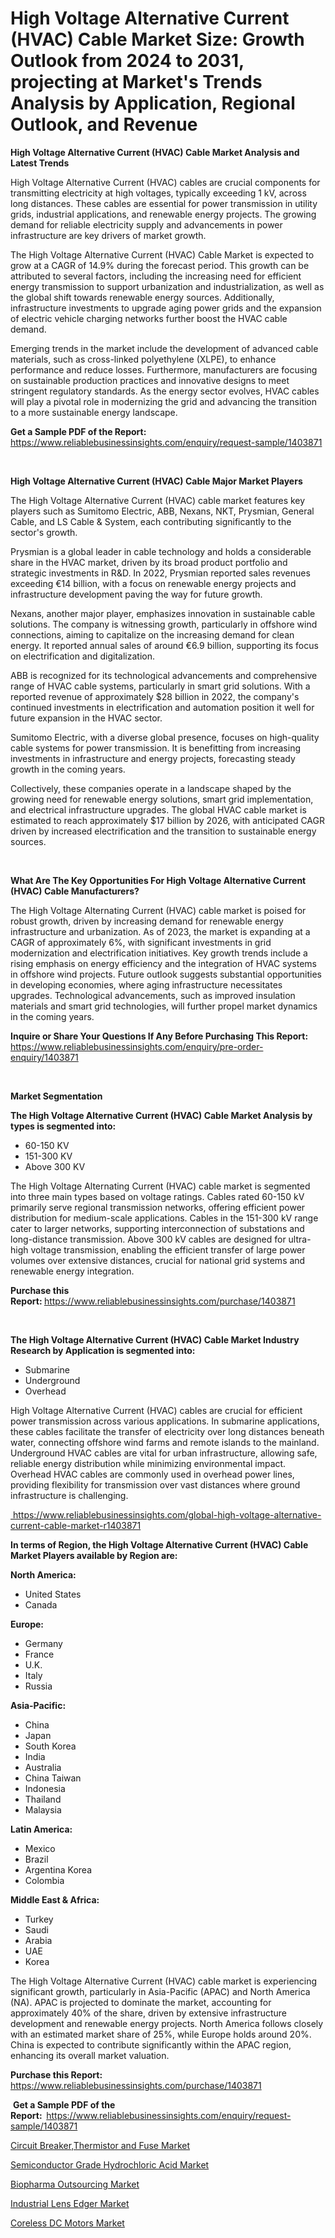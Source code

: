 <p><h1>High Voltage Alternative Current (HVAC) Cable Market Size: Growth Outlook from 2024 to 2031, projecting at Market's Trends Analysis by Application, Regional Outlook, and Revenue</h1></p><p><strong>High Voltage Alternative Current (HVAC) Cable Market Analysis and Latest Trends</strong></p>
<p><p>High Voltage Alternative Current (HVAC) cables are crucial components for transmitting electricity at high voltages, typically exceeding 1 kV, across long distances. These cables are essential for power transmission in utility grids, industrial applications, and renewable energy projects. The growing demand for reliable electricity supply and advancements in power infrastructure are key drivers of market growth.</p><p>The High Voltage Alternative Current (HVAC) Cable Market is expected to grow at a CAGR of 14.9% during the forecast period. This growth can be attributed to several factors, including the increasing need for efficient energy transmission to support urbanization and industrialization, as well as the global shift towards renewable energy sources. Additionally, infrastructure investments to upgrade aging power grids and the expansion of electric vehicle charging networks further boost the HVAC cable demand.</p><p>Emerging trends in the market include the development of advanced cable materials, such as cross-linked polyethylene (XLPE), to enhance performance and reduce losses. Furthermore, manufacturers are focusing on sustainable production practices and innovative designs to meet stringent regulatory standards. As the energy sector evolves, HVAC cables will play a pivotal role in modernizing the grid and advancing the transition to a more sustainable energy landscape.</p></p>
<p><strong>Get a Sample PDF of the Report:&nbsp;</strong> <a href="https://www.reliablebusinessinsights.com/enquiry/request-sample/1403871?utm_campaign=75&utm_medium=2&utm_source=Github&utm_content=ia&utm_term=23102024&utm_id=high-voltage-alternative-current-hvac-cable">https://www.reliablebusinessinsights.com/enquiry/request-sample/1403871</a></p>
<p>&nbsp;</p>
<p><strong>High Voltage Alternative Current (HVAC) Cable Major Market Players</strong></p>
<p><p>The High Voltage Alternative Current (HVAC) cable market features key players such as Sumitomo Electric, ABB, Nexans, NKT, Prysmian, General Cable, and LS Cable & System, each contributing significantly to the sector's growth.</p><p>Prysmian is a global leader in cable technology and holds a considerable share in the HVAC market, driven by its broad product portfolio and strategic investments in R&D. In 2022, Prysmian reported sales revenues exceeding €14 billion, with a focus on renewable energy projects and infrastructure development paving the way for future growth.</p><p>Nexans, another major player, emphasizes innovation in sustainable cable solutions. The company is witnessing growth, particularly in offshore wind connections, aiming to capitalize on the increasing demand for clean energy. It reported annual sales of around €6.9 billion, supporting its focus on electrification and digitalization.</p><p>ABB is recognized for its technological advancements and comprehensive range of HVAC cable systems, particularly in smart grid solutions. With a reported revenue of approximately $28 billion in 2022, the company's continued investments in electrification and automation position it well for future expansion in the HVAC sector.</p><p>Sumitomo Electric, with a diverse global presence, focuses on high-quality cable systems for power transmission. It is benefitting from increasing investments in infrastructure and energy projects, forecasting steady growth in the coming years. </p><p>Collectively, these companies operate in a landscape shaped by the growing need for renewable energy solutions, smart grid implementation, and electrical infrastructure upgrades. The global HVAC cable market is estimated to reach approximately $17 billion by 2026, with anticipated CAGR driven by increased electrification and the transition to sustainable energy sources.</p></p>
<p>&nbsp;</p>
<p><strong>What Are The Key Opportunities For High Voltage Alternative Current (HVAC) Cable Manufacturers?</strong></p>
<p><p>The High Voltage Alternating Current (HVAC) cable market is poised for robust growth, driven by increasing demand for renewable energy infrastructure and urbanization. As of 2023, the market is expanding at a CAGR of approximately 6%, with significant investments in grid modernization and electrification initiatives. Key growth trends include a rising emphasis on energy efficiency and the integration of HVAC systems in offshore wind projects. Future outlook suggests substantial opportunities in developing economies, where aging infrastructure necessitates upgrades. Technological advancements, such as improved insulation materials and smart grid technologies, will further propel market dynamics in the coming years.</p></p>
<p><strong>Inquire or Share Your Questions If Any Before Purchasing This Report:</strong> <a href="https://www.reliablebusinessinsights.com/enquiry/pre-order-enquiry/1403871?utm_campaign=75&utm_medium=2&utm_source=Github&utm_content=ia&utm_term=23102024&utm_id=high-voltage-alternative-current-hvac-cable">https://www.reliablebusinessinsights.com/enquiry/pre-order-enquiry/1403871</a></p>
<p>&nbsp;</p>
<p><strong>Market Segmentation</strong></p>
<p><strong>The High Voltage Alternative Current (HVAC) Cable Market Analysis by types is segmented into:</strong></p>
<p><ul><li>60-150 KV</li><li>151-300 KV</li><li>Above 300 KV</li></ul></p>
<p><p>The High Voltage Alternating Current (HVAC) cable market is segmented into three main types based on voltage ratings. Cables rated 60-150 kV primarily serve regional transmission networks, offering efficient power distribution for medium-scale applications. Cables in the 151-300 kV range cater to larger networks, supporting interconnection of substations and long-distance transmission. Above 300 kV cables are designed for ultra-high voltage transmission, enabling the efficient transfer of large power volumes over extensive distances, crucial for national grid systems and renewable energy integration.</p></p>
<p><strong>Purchase this Report:&nbsp;</strong><a href="https://www.reliablebusinessinsights.com/purchase/1403871?utm_campaign=75&utm_medium=2&utm_source=Github&utm_content=ia&utm_term=23102024&utm_id=high-voltage-alternative-current-hvac-cable">https://www.reliablebusinessinsights.com/purchase/1403871</a></p>
<p>&nbsp;</p>
<p><strong>The High Voltage Alternative Current (HVAC) Cable Market Industry Research by Application is segmented into:</strong></p>
<p><ul><li>Submarine</li><li>Underground</li><li>Overhead</li></ul></p>
<p><p>High Voltage Alternative Current (HVAC) cables are crucial for efficient power transmission across various applications. In submarine applications, these cables facilitate the transfer of electricity over long distances beneath water, connecting offshore wind farms and remote islands to the mainland. Underground HVAC cables are vital for urban infrastructure, allowing safe, reliable energy distribution while minimizing environmental impact. Overhead HVAC cables are commonly used in overhead power lines, providing flexibility for transmission over vast distances where ground infrastructure is challenging.</p></p>
<p><a href="https://www.reliablebusinessinsights.com/global-high-voltage-alternative-current-cable-market-r1403871?utm_campaign=75&utm_medium=2&utm_source=Github&utm_content=ia&utm_term=23102024&utm_id=high-voltage-alternative-current-hvac-cable">&nbsp;https://www.reliablebusinessinsights.com/global-high-voltage-alternative-current-cable-market-r1403871</a></p>
<p><strong>In terms of Region, the High Voltage Alternative Current (HVAC) Cable Market Players available by Region are:</strong></p>
<p>
    <p> <strong> North America: </strong>
        <ul>
            <li>United States</li>
            <li>Canada</li>
        </ul>
        </p> 
    <p> <strong> Europe: </strong>
        <ul>
            <li>Germany</li>
            <li>France</li>
            <li>U.K.</li>
            <li>Italy</li>
            <li>Russia</li>
        </ul>
        </p> 
    <p> <strong> Asia-Pacific: </strong>
        <ul>
            <li>China</li>
            <li>Japan</li>
            <li>South Korea</li>
            <li>India</li>
            <li>Australia</li>
            <li>China Taiwan</li>
            <li>Indonesia</li>
            <li>Thailand</li>
            <li>Malaysia</li>
        </ul>
        </p> 
    <p> <strong> Latin America: </strong>
        <ul>
            <li>Mexico</li>
            <li>Brazil</li>
            <li>Argentina Korea</li>
            <li>Colombia</li>
        </ul>
        </p> 
    <p> <strong> Middle East & Africa: </strong>
        <ul>
            <li>Turkey</li>
            <li>Saudi</li>
            <li>Arabia</li>
            <li>UAE</li>
            <li>Korea</li>
        </ul>
    </p>
    </p>
<p><p>The High Voltage Alternative Current (HVAC) cable market is experiencing significant growth, particularly in Asia-Pacific (APAC) and North America (NA). APAC is projected to dominate the market, accounting for approximately 40% of the share, driven by extensive infrastructure development and renewable energy projects. North America follows closely with an estimated market share of 25%, while Europe holds around 20%. China is expected to contribute significantly within the APAC region, enhancing its overall market valuation.</p></p>
<p><strong>Purchase this Report: </strong><a href="https://www.reliablebusinessinsights.com/purchase/1403871?utm_campaign=75&utm_medium=2&utm_source=Github&utm_content=ia&utm_term=23102024&utm_id=high-voltage-alternative-current-hvac-cable">https://www.reliablebusinessinsights.com/purchase/1403871</a></p>
<p>&nbsp;<strong>Get a Sample PDF of the Report:&nbsp;&nbsp;</strong><a href="https://www.reliablebusinessinsights.com/enquiry/request-sample/1403871?utm_campaign=75&utm_medium=2&utm_source=Github&utm_content=ia&utm_term=23102024&utm_id=high-voltage-alternative-current-hvac-cable">https://www.reliablebusinessinsights.com/enquiry/request-sample/1403871</a></p>
<p><strong></strong></p>
<p><p><a href="https://www.linkedin.com/pulse/global-circuit-breakerthermistor-fuse-market-trends-insights-bbvlf?utm_campaign=75&utm_medium=2&utm_source=Github&utm_content=ia&utm_term=23102024&utm_id=high-voltage-alternative-current-hvac-cable">Circuit Breaker,Thermistor and Fuse Market</a></p><p><a href="https://github.com/taketakyriffecd/Market-Research-Report-List-1/blob/main/semiconductor-grade-hydrochloric-acid-market.md?utm_campaign=75&utm_medium=2&utm_source=Github&utm_content=ia&utm_term=23102024&utm_id=high-voltage-alternative-current-hvac-cable">Semiconductor Grade Hydrochloric Acid Market</a></p><p><a href="https://www.linkedin.com/pulse/navigating-global-biopharma-outsourcing-market-from-trends-strategy-6comf?utm_campaign=75&utm_medium=2&utm_source=Github&utm_content=ia&utm_term=23102024&utm_id=high-voltage-alternative-current-hvac-cable">Biopharma Outsourcing Market</a></p><p><a href="https://github.com/shivermasallash/Market-Research-Report-List-1/blob/main/industrial-lens-edger-market.md?utm_campaign=75&utm_medium=2&utm_source=Github&utm_content=ia&utm_term=23102024&utm_id=high-voltage-alternative-current-hvac-cable">Industrial Lens Edger Market</a></p><p><a href="https://issuu.com/reportprime-2/docs/coreless-dc-motors-market-size-2030_d8d452514a855b?utm_campaign=75&utm_medium=2&utm_source=Github&utm_content=ia&utm_term=23102024&utm_id=high-voltage-alternative-current-hvac-cable">Coreless DC Motors Market</a></p></p>